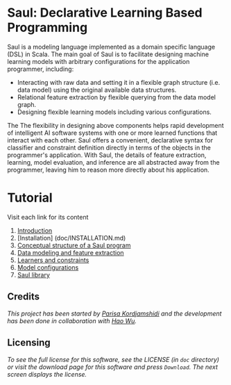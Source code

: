 # Saul: Declarative Learning  Based Programming

Saul is a modeling language implemented as a domain specific language (DSL) in Scala.
The main goal of Saul is to facilitate designing machine learning models with arbitrary configurations for the application programmer, including:

* Interacting with raw data and setting it in a flexible graph structure (i.e. data model) using the original available data structures.
* Relational feature extraction by flexible querying from the data model graph.
* Designing flexible learning models including various configurations.

The The flexibility in designing above components helps rapid development of intelligent AI software systems with one or more learned functions that interact with each other.
Saul offers a convenient, declarative syntax for classifier and constraint definition directly in terms of the objects in the programmer's application.
With Saul, the details of feature extraction, learning, model evaluation, and inference are all abstracted away from the programmer, leaving him to reason more directly about his application.

# Tutorial
Visit each link for its content

 1. [Introduction](doc/INTRO.md)
 2. [Installation] (doc/INSTALLATION.md)
 3. [Conceptual structure of a Saul program](doc/CONCEPTUALSTRUCTURE.md)
 2. [Data modeling and feature extraction](doc/DATAMODELING.md)
 3. [Learners and constraints](doc/SAULLANGUAGE.md)
 4. [Model configurations](doc/Models.md)
 5. [Saul library](doc/LBJLIBRARY.md)


## Credits 
_This project has been started by [Parisa Kordjamshidi](kordjam@illinois.edu) and the development has been done in collaboration with [Hao Wu](haowu4@illinois.edu)._


## Licensing
_To see the full license for this software, see the LICENSE (in `doc` directory) or visit the download page 
for this software and press `Download`. The next screen displays the license._
